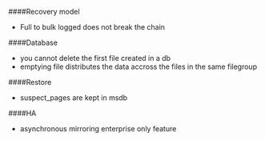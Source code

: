 ####Recovery model
* Full to bulk logged does not break the chain

####Database
* you cannot delete the first file created in a db
* emptying file distributes the data accross the files in the same filegroup

####Restore
* suspect_pages are kept in msdb

####HA
* asynchronous mirroring enterprise only feature
